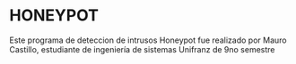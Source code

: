 # HONEYPOT
Este programa de deteccion de intrusos Honeypot fue realizado por Mauro Castillo, estudiante de ingeniería de sistemas Unifranz de 9no semestre 
